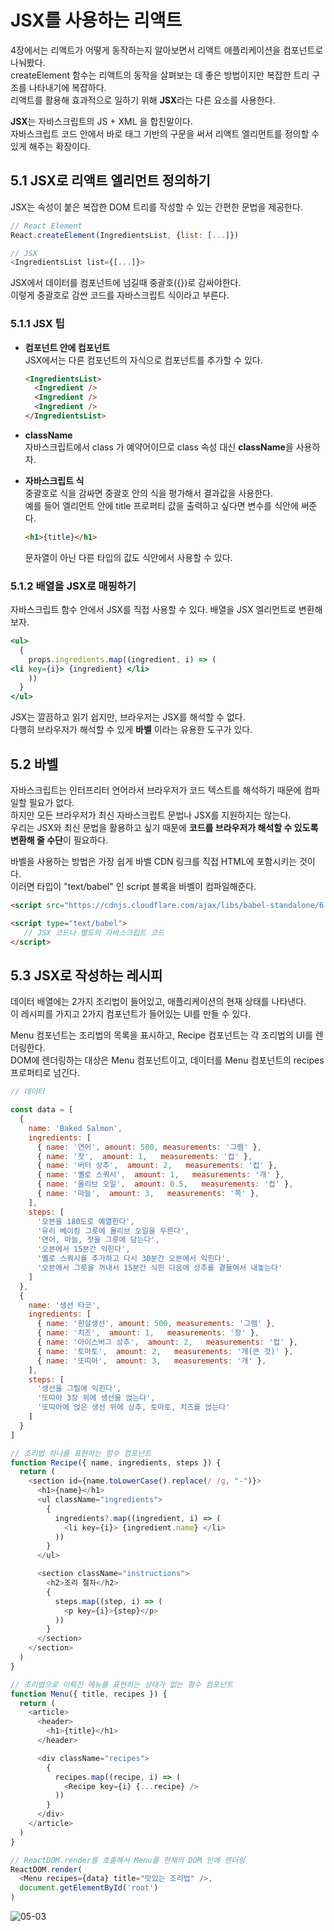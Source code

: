 # JSX를 사용하는 리액트 

4장에서는 리액트가 어떻게 동작하는지 알아보면서 리액트 애플리케이션을 컴포넌트로 나눠봤다.  
createElement 함수는 리액트의 동작을 살펴보는 데 좋은 방법이지만 복잡한 트리 구조를 나타내기에 복잡하다.  
리액트를 활용해 효과적으로 일하기 위해 **JSX**라는 다른 요소를 사용한다. 

**JSX**는 자바스크립트의 JS + XML 을 합친말이다.  
자바스크립트 코드 안에서 바로 태그 기반의 구문을 써서 리액트 엘리먼트를 정의할 수 있게 해주는 확장이다.  

## 5.1 JSX로 리액트 엘리먼트 정의하기  

JSX는 속성이 붙은 복잡한 DOM 트리를 작성할 수 있는 간편한 문법을 제공한다.  

```javascript
// React Element
React.createElement(IngredientsList, {list: [...]})

// JSX
<IngredientsList list={[...]}>
```

JSX에서 데이터를 컴포넌트에 넘길때 중괄호({})로 감싸야한다.  
이렇게 중괄호로 감싼 코드를 자바스크립트 식이라고 부른다.  

### 5.1.1 JSX 팁 

- **컴포넌트 안에 컴포넌트**  
  JSX에서는 다른 컴포넌트의 자식으로 컴포넌트를 추가할 수 있다.  

  ```html
  <IngredientsList>
    <Ingredient />
    <Ingredient />
    <Ingredient />
  </IngredientsList>
  ```

- **className**  
  자바스크립트에서 class 가 예약어이므로 class 속성 대신 **className**을 사용하자. 

- **자바스크립트 식**  
  중괄호로 식을 감싸면 중괄호 안의 식을 평가해서 결과값을 사용한다.  
  예를 들어 엘리먼트 안에 title 프로퍼티 값을 출력하고 싶다면 변수를 식안에 써준다.  
  ```html
  <h1>{title}</h1>
  ```

  문자열이 아닌 다른 타입의 값도 식안에서 사용할 수 있다.  

### 5.1.2 배열을 JSX로 매핑하기  

자바스크립트 함수 안에서 JSX를 직접 사용할 수 있다. 배열을 JSX 엘리먼트로 변환해보자. 
```jsx
<ul>
  {
    props.ingredients.map((ingredient, i) => (
<li key={i}> {ingredient} </li>
    ))
  }
</ul>
```

JSX는 깔끔하고 읽기 쉽지만, 브라우저는 JSX를 해석할 수 없다.  
다행히 브라우저가 해석할 수 있게 **바벨** 이라는 유용한 도구가 있다.  


## 5.2 바벨  

자바스크립트는 인터프리터 언어라서 브라우저가 코드 텍스트를 해석하기 때문에 컴파일할 필요가 없다.  
하지만 모든 브라우저가 최신 자바스크립트 문법나 JSX를 지원하지는 않는다.  
우리는 JSX와 최신 문법을 활용하고 싶기 때문에 **코드를 브라우저가 해석할 수 있도록 변환해 줄 수단**이 필요하다.  

바벨을 사용하는 방법은 가장 쉽게 바벨 CDN 링크를 직접 HTML에 포함시키는 것이다.  
이러면 타입이 "text/babel" 인 script 블록을 바벨이 컴파일해준다.  

```html
<script src="https://cdnjs.cloudflare.com/ajax/libs/babel-standalone/6.26.0/babel.min.js"></script>

<script type="text/babel">
   // JSX 코드나 별도의 자바스크립트 코드 
</script>
```

## 5.3 JSX로 작성하는 레시피  

데이터 배열에는 2가지 조리법이 들어있고, 애플리케이션의 현재 상태를 나타낸다.  
이 레시피를 가지고 2가지 컴포넌트가 들어있는 UI를 만들 수 있다.  

Menu 컴포넌트는 조리법의 목록을 표시하고, Recipe 컴포넌트는 각 조리법의 UI를 렌더링한다.  
DOM에 렌더링하는 대상은 Menu 컴포넌트이고, 데이터를 Menu 컴포넌트의 recipes 프로퍼티로 넘긴다.  

```javascript
// 데이터 

const data = [
  {
    name: 'Baked Salmon',
    ingredients: [
      { name: '연어', amount: 500, measurements: '그램' },
      { name: '잣',  amount: 1,   measurements: '컵' },
      { name: '버터 상추',  amount: 2,   measurements: '컵' },
      { name: '옐로 스쿼시',  amount: 1,   measurements: '개' },
      { name: '올리브 오일',  amount: 0.5,   measurements: '컵' },
      { name: '마늘',  amount: 3,   measurements: '쪽' },
    ],
    steps: [
      '오븐을 180도로 예열한다',
      '유리 베이킹 그릇에 올리브 오일을 두른다',
      '연어, 마늘, 잣을 그릇에 담는다',
      '오븐에서 15분간 익힌다',
      '옐로 스쿼시를 추가하고 다시 30분간 오븐에서 익힌다',
      '오븐에서 그릇을 꺼내서 15분간 식힌 다음에 상추를 곁들여서 내놓는다'
    ]
  },
  {
    name: '생선 타코',
    ingredients: [
      { name: '흰살생선', amount: 500, measurements: '그램' },
      { name: '치즈',  amount: 1,   measurements: '장' },
      { name: '아이스버그 상추',  amount: 2,   measurements: '컵' },
      { name: '토마토',  amount: 2,   measurements: '개(큰 것)' },
      { name: '또띠아',  amount: 3,   measurements: '개' },
    ],
    steps: [
      '생선을 그릴에 익힌다',
      '또띠아 3장 위에 생선을 얹는다',
      '또띠아에 얹은 생선 위에 상추, 토마토, 치즈를 얹는다'
    ]
  }
]

// 조리법 하나를 표현하는 함수 컴포넌트 
function Recipe({ name, ingredients, steps }) {
  return (
    <section id={name.toLowerCase().replace(/ /g, "-")}>
      <h1>{name}</h1>
      <ul className="ingredients">
        { 
          ingredients?.map((ingredient, i) => (
            <li key={i}> {ingredient.name} </li>
          ))
        }
      </ul>

      <section className="instructions">
        <h2>조리 절차</h2>
        { 
          steps.map((step, i) => (
            <p key={i}>{step}</p>
          ))
        }
      </section>
    </section>
  )
}

// 조리법으로 이뤄진 메뉴를 표현하는 상태가 없는 함수 컴포넌트 
function Menu({ title, recipes }) {
  return (
    <article>
      <header>
        <h1>{title}</h1>
      </header>

      <div className="recipes">
        { 
          recipes.map((recipe, i) => (
            <Recipe key={i} {...recipe} />
          ))
        }
      </div>
    </article>
  )
}

// ReactDOM.render를 호출해서 Menu를 현재의 DOM 안에 렌더링
ReactDOM.render(
  <Menu recipes={data} title="맛있는 조리법" />,
  document.getElementById('root')
)
```

<img src="./images/05-03.png" alt="05-03">


